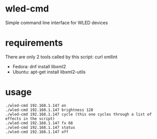 # wled-cmd
Simple command line interface for WLED devices

# requirements
There are only 2 tools called by this script:
curl
xmllint
- Fedora: dnf install libxml2
- Ubuntu: apt-get install libxml2-utils

# usage
```
./wled-cmd 192.168.1.147 on
./wled-cmd 192.168.1.147 brightness 128
./wled-cmd 192.168.1.147 cycle (this one cycles through a list of effects in the script)
./wled-cmd 192.168.1.147 fx 68
./wled-cmd 192.168.1.147 status
./wled-cmd 192.168.1.147 off
```




